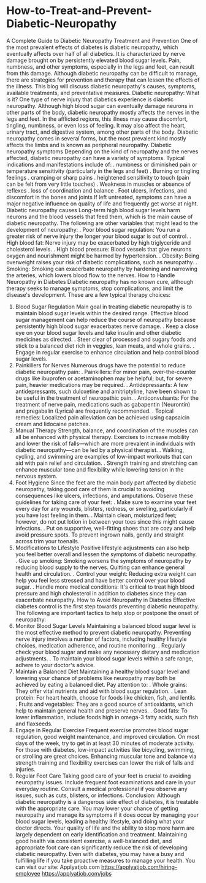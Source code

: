 # How-to-Treat-and-Prevent-Diabetic-Neuropathy
A Complete Guide to Diabetic Neuropathy Treatment and Prevention
One of the most prevalent effects of diabetes is diabetic neuropathy, which eventually affects over half of all diabetics. It is characterized by nerve damage brought on by persistently elevated blood sugar levels. Pain, numbness, and other symptoms, especially in the legs and feet, can result from this damage. Although diabetic neuropathy can be difficult to manage, there are strategies for prevention and therapy that can lessen the effects of the illness. This blog will discuss diabetic neuropathy's causes, symptoms, available treatments, and preventative measures.
Diabetic neuropathy: What is it?
One type of nerve injury that diabetics experience is diabetic neuropathy. Although high blood sugar can eventually damage neurons in other parts of the body, diabetic neuropathy mostly affects the nerves in the legs and feet. In the afflicted regions, this illness may cause discomfort, tingling, numbness, or even loss of feeling. It may also affect the heart, urinary tract, and digestive system, among other parts of the body.
Diabetic neuropathy comes in several forms, but the most prevalent kind mostly affects the limbs and is known as peripheral neuropathy.
Diabetic neuropathy symptoms
Depending on the kind of neuropathy and the nerves affected, diabetic neuropathy can have a variety of symptoms. Typical indications and manifestations include of:
. numbness or diminished pain or temperature sensitivity (particularly in the legs and feet)
. Burning or tingling feelings
. cramping or sharp pains
. heightened sensitivity to touch (pain can be felt from very little touches)
. Weakness in muscles or absence of reflexes
. loss of coordination and balance
. Foot ulcers, infections, and discomfort in the bones and joints
If left untreated, symptoms can have a major negative influence on quality of life and frequently get worse at night.
Diabetic neuropathy causes
Long-term high blood sugar levels harm neurons and the blood vessels that feed them, which is the main cause of diabetic neuropathy. The following are other variables that might lead to the development of neuropathy:
. Poor blood sugar regulation: You run a greater risk of nerve injury the longer your blood sugar is out of control.
. High blood fat: Nerve injury may be exacerbated by high triglyceride and cholesterol levels.
. High blood pressure: Blood vessels that give neurons oxygen and nourishment might be harmed by hypertension.
. Obesity: Being overweight raises your risk of diabetic complications, such as neuropathy.
. Smoking: Smoking can exacerbate neuropathy by hardening and narrowing the arteries, which lowers blood flow to the nerves.
How to Handle Neuropathy in Diabetes
Diabetic neuropathy has no known cure, although therapy seeks to manage symptoms, stop complications, and limit the disease's development. These are a few typical therapy choices:
1. Blood Sugar Regulation
Main goal in treating diabetic neuropathy is to maintain blood sugar levels within the desired range. Effective blood sugar management can help reduce the course of neuropathy because persistently high blood sugar exacerbates nerve damage.
. Keep a close eye on your blood sugar levels and take insulin and other diabetic medicines as directed.
. Steer clear of processed and sugary foods and stick to a balanced diet rich in veggies, lean meats, and whole grains.
. Engage in regular exercise to enhance circulation and help control blood sugar levels.
2. Painkillers for Nerves
Numerous drugs have the potential to reduce diabetic neuropathy pain:
. Painkillers: For minor pain, over-the-counter drugs like ibuprofen or acetaminophen may be helpful; but, for severe pain, heavier medications may be required.
. Antidepressants: A few antidepressants, such duloxetine and amitriptyline, have been shown to be useful in the treatment of neuropathic pain.
. Anticonvulsants: For the treatment of nerve pain, medications such as gabapentin (Neurontin) and pregabalin (Lyrica) are frequently recommended.
. Topical remedies: Localized pain alleviation can be achieved using capsaicin cream and lidocaine patches.
3. Manual Therapy
Strength, balance, and coordination of the muscles can all be enhanced with physical therapy. Exercises to increase mobility and lower the risk of falls—which are more prevalent in individuals with diabetic neuropathy—can be led by a physical therapist.
. Walking, cycling, and swimming are examples of low-impact workouts that can aid with pain relief and circulation.
. Strength training and stretching can enhance muscular tone and flexibility while lowering tension in the nervous system.
4. Foot Hygiene
Since the feet are the main body part affected by diabetic neuropathy, taking good care of them is crucial to avoiding consequences like ulcers, infections, and amputations. Observe these guidelines for taking care of your feet:
. Make sure to examine your feet every day for any wounds, blisters, redness, or swelling, particularly if you have lost feeling in them.
. Maintain clean, moisturized feet; however, do not put lotion in between your toes since this might cause infections.
. Put on supportive, well-fitting shoes that are cozy and help avoid pressure spots.
To prevent ingrown nails, gently and straight across trim your toenails.
5. Modifications to Lifestyle
Positive lifestyle adjustments can also help you feel better overall and lessen the symptoms of diabetic neuropathy.
. Give up smoking: Smoking worsens the symptoms of neuropathy by reducing blood supply to the nerves. Quitting can enhance general health and circulation.
. Control your weight: Reducing extra weight can help you feel less stressed and have better control over your blood sugar.
. Handle more medical conditions: It's critical to treat high blood pressure and high cholesterol in addition to diabetes since they can exacerbate neuropathy.
How to Avoid Neuropathy in Diabetes
Effective diabetes control is the first step towards preventing diabetic neuropathy. The following are important tactics to help stop or postpone the onset of neuropathy:
1. Monitor Blood Sugar Levels
Maintaining a balanced blood sugar level is the most effective method to prevent diabetic neuropathy. Preventing nerve injury involves a number of factors, including healthy lifestyle choices, medication adherence, and routine monitoring.
. Regularly check your blood sugar and make any necessary dietary and medication adjustments.
. To maintain your blood sugar levels within a safe range, adhere to your doctor's advice.
2. Maintain a Balanced Diet
Maintaining a healthy blood sugar level and lowering your chance of problems like neuropathy may both be achieved by eating a balanced diet. Pay attention to:
. Whole grains: They offer vital nutrients and aid with blood sugar regulation.
. Lean protein: For heart health, choose for foods like chicken, fish, and lentils.
. Fruits and vegetables: They are a good source of antioxidants, which help to maintain general health and preserve nerves.
. Good fats: To lower inflammation, include foods high in omega-3 fatty acids, such fish and flaxseeds.
3. Engage in Regular Exercise
Frequent exercise promotes blood sugar regulation, good weight maintenance, and improved circulation. On most days of the week, try to get in at least 30 minutes of moderate activity. For those with diabetes, low-impact activities like bicycling, swimming, or strolling are great choices. Enhancing muscular tone and balance via strength training and flexibility exercises can lower the risk of falls and injuries.
4. Regular Foot Care
Taking good care of your feet is crucial to avoiding neuropathy issues. Include frequent foot examinations and care in your everyday routine. Consult a medical professional if you observe any issues, such as cuts, blisters, or infections.
Conclusion:
Although diabetic neuropathy is a dangerous side effect of diabetes, it is treatable with the appropriate care. You may lower your chance of getting neuropathy and manage its symptoms if it does occur by managing your blood sugar levels, leading a healthy lifestyle, and doing what your doctor directs. Your quality of life and the ability to stop more harm are largely dependent on early identification and treatment. Maintaining good health via consistent exercise, a well-balanced diet, and appropriate foot care can significantly reduce the risk of developing diabetic neuropathy. Even with diabetes, you may have a busy and fulfilling life if you take proactive measures to manage your health.
You can visit our site: Applyatjob.com
https://applyatjob.com/hiring-employee
https://applyatjob.com/jobs
